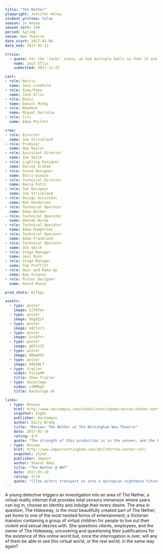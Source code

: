 ```yaml
---
title: "The Nether"
playwright: Jennifer Haley
student_written: false
season: In House
season_sort: 240
period: Spring
venue: New Theatre
date_start: 2017-03-08
date_end: 2017-03-11

trivia:
  - quote: For the 'jacks' scene, we had multiple balls so that if one dropped off the raised set the other one could still be used. Didn't stop Emma and Miguel losing them though.
    name: Jack Ellis
    submitted: 2017-11-25 

cast:
- role: Morris
  name: Jess Lundholm
- role: Sims/Papa
  name: Jack Ellis
- role: Doyle
  name: Daniel McVey
- role: Woodnut
  name: Miguel Barrulas
- role: Iris
  name: Emma Pallett

crew:
- role: Director
  name: Joe Strickland
- role: Producer
  name: Amy Naylor
- role: Assistant Director
  name: Zoe Smith
- role: Lighting Designer
  name: Darcey Graham
- role: Sound Designer
  name: Emily Dimino
- role: Technical Director
  name: Becca Potts
- role: Set Designer
  name: Joe Strickland
- role: Design Assistant
  name: Nat Henderson
- role: Technical Operator
  name: Emma Barber
- role: Technical Operator
  name: Hannah Burne
- role: Technical Operator
  name: Adam Humphries
- role: Technical Operator
  name: Adam Frankland
- role: Technical Operator
  name: Zoe Smith
- role: Stage Manager
  name: Jess Donn
- role: Stage Manager
  name: Tom Proffitt
- role: Hair and Make-Up
  name: Amy Greaves
- role: Poster Designer
  name: David Mason

prod_shots: Dj7Spj

assets:
  - type: poster
    image: SJ7H7mc
  - type: poster
    image: kbgdZLF
  - type: poster
    image: n8Ctxr3
  - type: poster
    image: Gcw5Prr
  - type: poster
    image: gKFCk3Z
  - type: poster
    image: 6BwqXVS
  - type: poster
    image: D8b2WL7
  - type: trailer
    video: FvLtwHM
    title: Show Trailer
  - type: backstage
    video: sJNMbgG
    title: Backstage At

links:
  - type: Review
    href: http://www.hercampus.com/school/nottingham/review-nether-nottingham-new-theatre
    snapshot: 5ng8i
    publisher: HerCampus
    author: Emily Brady
    title: "Review: The Nether at The Nottingham New Theatre"
    date: 2017-03-16
    rating: 4/5
    quote: "The strength of this production is in the unseen, and the build-up to the inevitable. It will challenge you and disturb you – and it is all the better for it."
  - type: Review
    href: http://www.impactnottingham.com/2017/03/the-nether-nnt/
    snapshot: jhJm2
    publisher: Impact
    author: Shanai Momi
    title: "The Nether @ NNT"
    date: 2017-03-10
    rating: 9/10
    quote: "[T]he actors transport us into a dystopian nightmare future in which we are constantly tainted by our natural revulsion to people who seek such horrific thrills"
---
```


A young detective triggers an investigation into an area of The Nether, a virtual reality internet that provides total sensory immersion where users can log in, choose an identity and indulge their every desire. The area in question, The Hideaway, is the most beautifully created part of The Nether, yet home to one of the most twisted forms of entertainment; a Victorian mansion containing a group of virtual children for people to live out their violent and sexual desires with. She questions clients, employees, and the owner of The Hideaway, uncovering and questioning their justifications for the existence of this online world but, once the interrogation is over, will any of them be able to see this virtual world, or the real world, in the same way again?
